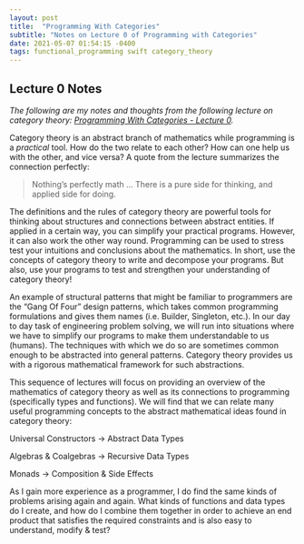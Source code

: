 ```yaml
---
layout: post
title:  "Programming With Categories"
subtitle: "Notes on Lecture 0 of Programming with Categories"
date: 2021-05-07 01:54:15 -0400
tags: functional_programming swift category_theory
---
```

## Lecture 0 Notes
_The following are my notes and thoughts from the following lecture on category theory: [Programming With Categories - Lecture 0](https://youtu.be/NUBEB9QlNCM)._

Category theory is an abstract branch of mathematics while programming is a _practical_ tool. How do the two relate to each other? How can one help us with the other, and vice versa? A quote from the lecture summarizes the connection perfectly:

> Nothing’s perfectly math … There is a pure side for thinking, and applied side for doing.

The definitions and the rules of category theory are powerful tools for thinking about structures and connections between abstract entities. If applied in a certain way, you can simplify your practical programs. However, it can also work the other way round. Programming can be used to stress test your intuitions and conclusions about the mathematics. In short, use the concepts of category theory to write and decompose your programs. But also, use your programs to test and strengthen your understanding of category theory!

An example of structural patterns that might be familiar to programmers are the “Gang Of Four” design patterns, which takes common programming formulations and gives them names (i.e. Builder, Singleton, etc.). In our day to day task of engineering problem solving, we will run into situations where we have to simplify our programs to make them understandable to us (humans). The techniques with which we do so are sometimes common enough to be abstracted into general patterns. Category theory provides us with a rigorous mathematical framework for such abstractions.

This sequence of lectures will focus on providing an overview of the mathematics of category theory as well as its connections to programming (specifically types and functions). We will find that we can relate many useful programming concepts to the abstract mathematical ideas found in category theory:

Universal Constructors -> Abstract Data Types

Algebras & Coalgebras -> Recursive Data Types

Monads -> Composition & Side Effects

As I gain more experience as a programmer, I do find the same kinds of problems arising again and again. What kinds of functions and data types do I create, and how do I combine them together in order to achieve an end product that satisfies the required constraints and is also easy to understand, modify & test?
